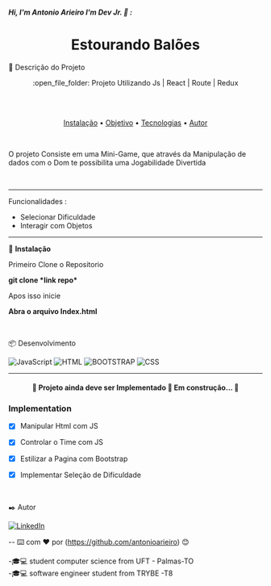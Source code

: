 
##### Hi, I'm Antonio Arieiro I'm Dev Jr. :boy: : 

<h1 align="center">Estourando Balões</h1>
🚀 Descrição do Projeto
<p align="center">:open_file_folder: Projeto Utilizando Js | React | Route | Redux</p>
  <br>
  <br>
 <p align="center">
 <a href="#instalacao">Instalação</a> • 
 <a href="#objetivo">Objetivo</a> •
 <a href="#tecnologias">Tecnologias</a> • 
 <a href="#autor">Autor</a>
</p>
  <br>
  <p id="objetivo"> O projeto Consiste em uma Mini-Game, que através da Manipulação de dados com o Dom te possibilita uma Jogabilidade Divertida </p>
  <br>
  <hr>
  <p id="func">

<p id="funcionalidades">  Funcionalidades :
	<ul>
		<li>  Selecionar Dificuldade </li>
		<li>  Interagir com Objetos </li>
	</ul>
</p>

<hr>
  <p id="instalacao">
	🔧 <b>Instalação</b>
	<p>Primeiro Clone o Repositorio </p
	<p><b>git clone *link repo*</b></p>
	<p>Apos isso inicie </p>
	<p><b>Abra o arquivo Index.html</b></p>
  </p>
  <br>
<p id="tecnologias">  📦 Desenvolvimento </p>

![JavaScript](https://img.shields.io/badge/-JavaScript-000000?style=flat&logo=javascript)
![HTML](https://img.shields.io/badge/-HTML-000000?style=flat&logo=html)
![BOOTSTRAP](https://img.shields.io/badge/-BOOTSTRAP-000000?style=flat&logo=bootstrap)
![CSS](http://img.shields.io/badge/CSS-000000?style=flat&logo=css)


---


<h4 align="center"> 
	🚧  Projeto ainda deve ser Implementado  🚀 Em construção...  🚧
</h4>

### Implementation

- [x] Manipular Html com JS
- [x] Controlar o Time com JS
- [x] Estilizar a Pagina com Bootstrap
- [x] Implementar Seleção de Dificuldade


<br>
<p id="autor"></p>
 ✒️ Autor

[![LinkedIn](https://img.shields.io/badge/-LINKEDIN-0077B5?style=for-the-badge&logo=linkedin&logoColor=white)](https://www.linkedin.com/in/antonio-arieiro-50a9301b2/)

--
⌨️ com ❤️ por (https://github.com/antonioarieiro) 😊

-🎓:computer: student computer science from UFT - Palmas-TO
<br>
-🎓:computer: software engineer student from TRYBE -T8

